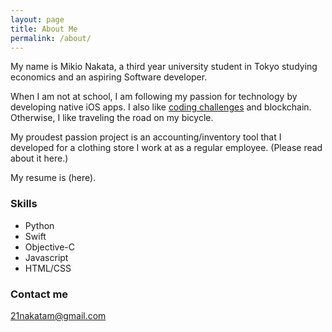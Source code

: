 ```yaml
---
layout: page
title: About Me
permalink: /about/
---
```


My name is Mikio Nakata, a third year university student in Tokyo studying economics and an aspiring Software developer. 

When I am not at school, I am following my passion for technology by developing native iOS apps. I also like [coding challenges](https://leetcode.com/problemset/all/) and blockchain. Otherwise, I like traveling the road on my bicycle.  

My proudest passion project is an accounting/inventory tool that I developed for a clothing store I work at as a regular employee. (Please read about it here.)

My resume is (here).

### Skills

* Python 
* Swift
* Objective-C
* Javascript
* HTML/CSS

### Contact me

[21nakatam@gmail.com](mailto:21nakatam@gmail.com)
